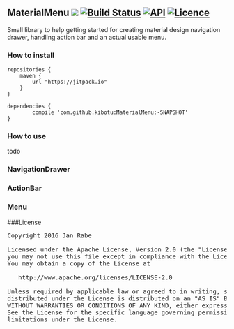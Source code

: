 MaterialMenu [![](https://jitpack.io/v/kibotu/MaterialMenu.svg)](https://jitpack.io/#kibotu/MaterialMenu) [![Build Status](https://travis-ci.org/kibotu/MaterialMenu.svg)](https://travis-ci.org/kibotu/MaterialMenu)  [![API](https://img.shields.io/badge/API-15%2B-brightgreen.svg?style=flat)](https://android-arsenal.com/api?level=15) [![Licence](https://img.shields.io/badge/licence-Apache-blue.svg)](https://raw.githubusercontent.com/kibotu/MaterialMenu/master/LICENSE)
----------------------------------------------------------------------------------------------------------------------------------------------------------------------------------------------------------------------------------------------------------------------------------------------------------------------------------------------------------------------------------------------------------------------------------------------------------------------------------------------------------------------------------------------------------------------------------------------------------------------------

Small library to help getting started for creating material design navigation drawer, handling action bar and an actual usable menu. 

### How to install
	
	repositories {
	    maven {
	        url "https://jitpack.io"
	    }
	}
		
	dependencies {
            compile 'com.github.kibotu:MaterialMenu:-SNAPSHOT'
    }
    
### How to use

todo
   

### NavigationDrawer

### ActionBar

### Menu    
            
###License
<pre>
Copyright 2016 Jan Rabe

Licensed under the Apache License, Version 2.0 (the "License");
you may not use this file except in compliance with the License.
You may obtain a copy of the License at

   http://www.apache.org/licenses/LICENSE-2.0

Unless required by applicable law or agreed to in writing, software
distributed under the License is distributed on an "AS IS" BASIS,
WITHOUT WARRANTIES OR CONDITIONS OF ANY KIND, either express or implied.
See the License for the specific language governing permissions and
limitations under the License.
</pre>